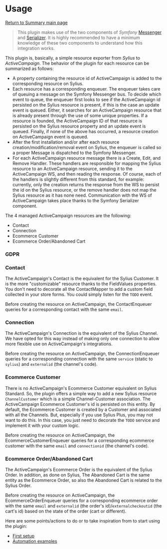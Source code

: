 # Usage

[Return to Summary main page](README.md)

> This plugin makes use of the two components of _Symfony_ [Messenger][symfony_messenger] and [Serializer][symfony_serializer].
> It is highly recommended to have a minimum knowledge of these two components to understand how this integration works.

This plugin is, basically, a simple resource exporter from _Sylius_ to _ActiveCampaign_. The behavior of the plugin for
each resource can be summarized as follows:

- A property containing the resource id of ActiveCampaign is added to the corresponding resource on Sylius.
- Each resource has a corresponding enqueuer. The enqueuer takes care of queuing a message on the Symfony Messenger bus.
  To decide which event to queue, the enqueuer first looks to see if the ActiveCampaign id persisted on the Sylius
  resource is present, if this is the case an update event is queued. Either, it searches for an ActiveCampaign resource
  that is already present through the use of some unique properties. If a resource is founded, the ActiveCampaign ID of
  that resource is persisted on the Sylius resource property and an update event is queued. Finally, if none of the
  above has occurred, a resource creation on ActiveCampaign event is queued.
- After the first installation and/or after each resource creation/modification/removal event on Sylius, the enqueuer is
  called so a proper Message is dispatched to the Symfony Messenger.
- For each ActiveCampaign resource message there is a Create, Edit, and Remove Handler. These handlers are responsible
  for mapping the Sylius resource to an ActiveCampaign resource, sending it to the ActiveCampaign WS, and then reading
  the response. Of course, each of the handlers is slightly different from this standard, for example: currently, only
  the creation returns the response from the WS to persist the id on the Sylius resource, or the remove handler does not
  map the Sylius resource as it has none need. Communication with the WS of ActiveCampaign takes place thanks to the
  Symfony Serializer component.

The 4 managed ActiveCampaign resources are the following:

- Contact
- Connection
- Ecommerce Customer
- Ecommerce Order/Abandoned Cart

### GDPR

### Contact

The ActiveCampaign's Contact is the equivalent for the Sylius Customer. It is the more "customizable" resource thanks to
the FieldValues properties. You don't need to decorate all the ContactMapper to add a custom field collected in your
store forms. You could simply listen for the `TODO` event.

Before creating the resource on ActiveCampaign, the ContactEnqueuer queries for a corresponding contact with the
same `email`.

### Connection

The ActiveCampaign's Connection is the equivalent of the Sylius Channel. We have opted for this way instead of making
only one connection to allow more flexible use on ActiveCampaign's integrations.

Before creating the resource on ActiveCampaign, the ConnectionEnqueuer queries for a corresponding connection with the
same `service` (static to `sylius`) and `externalid` (the channel's code).

### Ecommerce Customer

There is no ActiveCampaign's Ecommerce Customer equivalent on Sylius Standard. So, the plugin offers a simple way to add
a new Sylius resource `ChannelCustomer` which is a simple Channel-Customer association. The ActiveCampaign Ecommerce
Customer's id is persisted on this entity. By default, the Ecommerce Customer is created by a Customer and associated
with all the Channels. But, especially if you use Sylius Plus, you may not want to do this. In this case, you just need
to decorate the `TODO` service and implement it with your custom logic.

Before creating the resource on ActiveCampaign, the EcommerceCustomerEnqueuer queries for a corresponding ecommerce
customer with the same `email` and `connectionid` (the channel's code).

### Ecommerce Order/Abandoned Cart

The ActiveCampaign's Ecommerce Order is the equivalent of the Sylius Order. In addition, as done on Sylius, The
Abandoned Cart is the same entity as the Ecommerce Order, so also the Abandoned Cart is related to the Sylius Order.

Before creating the resource on ActiveCampaign, the EcommerceOrderEnqueuer queries for a corresponding ecommerce order
with the same `email` and `externalid` (the order's id)/`externalcheckoutid` (the cart's id) based on the state of the
order (cart or different).

Here are some points/actions to do or to take inspiration from to start using the plugin:

- [First setup](03_A-First_setup.md)
- [Automation examples](03_B-Automation_example.md)


[symfony_messenger]: https://symfony.com/doc/current/messenger.html

[symfony_serializer]: https://symfony.com/doc/current/serializer.html
